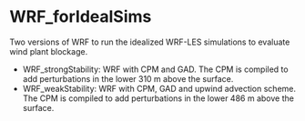 # WRF_forIdealSims

Two versions of WRF to run the idealized WRF-LES simulations to evaluate wind plant blockage.
- WRF_strongStability: WRF with CPM and GAD. The CPM is compiled to add perturbations in the lower 310 m above the surface.
- WRF_weakStability: WRF with CPM, GAD and upwind advection scheme. The CPM is compiled to add perturbations in the lower 486 m above the surface.
